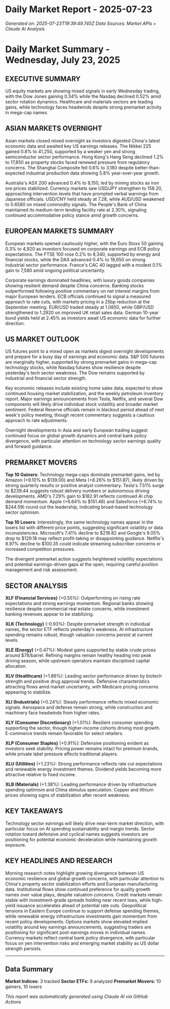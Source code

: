 # Daily Market Report - 2025-07-23
*Generated on: 2025-07-23T19:39:49.745Z*
*Data Sources: Market APIs + Claude AI Analysis*

# Daily Market Summary - Wednesday, July 23, 2025

## EXECUTIVE SUMMARY

US equity markets are showing mixed signals in early Wednesday trading, with the Dow Jones gaining 0.34% while the Nasdaq declined 0.52% amid sector rotation dynamics. Healthcare and materials sectors are leading gains, while technology faces headwinds despite strong premarket activity in mega-cap names.

## ASIAN MARKETS OVERNIGHT

Asian markets closed mixed overnight as investors digested China's latest economic data and awaited key US earnings releases. The Nikkei 225 gained 0.8% to 41,250, supported by a weaker yen and strong semiconductor sector performance. Hong Kong's Hang Seng declined 1.2% to 17,850 as property stocks faced renewed pressure from regulatory concerns. The Shanghai Composite fell 0.6% to 3,180 despite better-than-expected industrial production data showing 5.8% year-over-year growth.

Australia's ASX 200 advanced 0.4% to 8,150, led by mining stocks as iron ore prices stabilized. Currency markets saw USD/JPY strengthen to 158.20, approaching intervention levels that have prompted verbal warnings from Japanese officials. USD/CNY held steady at 7.28, while AUD/USD weakened to 0.6580 on mixed commodity signals. The People's Bank of China maintained its medium-term lending facility rate at 2.30%, signaling continued accommodative policy stance amid growth concerns.

## EUROPEAN MARKETS SUMMARY

European markets opened cautiously higher, with the Euro Stoxx 50 gaining 0.3% to 4,920 as investors focused on corporate earnings and ECB policy expectations. The FTSE 100 rose 0.2% to 8,340, supported by energy and financial stocks, while the DAX advanced 0.4% to 18,650 on strong industrial sector performance. France's CAC 40 lagged with a modest 0.1% gain to 7,580 amid ongoing political uncertainty.

Corporate earnings dominated headlines, with luxury goods companies showing resilient demand despite China concerns. Banking stocks outperformed following positive commentary on net interest margins from major European lenders. ECB officials continued to signal a measured approach to rate cuts, with markets pricing in a 25bp reduction at the September meeting. EUR/USD traded steady at 1.0850, while GBP/USD strengthened to 1.2920 on improved UK retail sales data. German 10-year bund yields held at 2.45% as investors await US economic data for further direction.

## US MARKET OUTLOOK

US futures point to a mixed open as markets digest overnight developments and prepare for a busy day of earnings and economic data. S&P 500 futures are marginally higher, supported by strong premarket gains in mega-cap technology stocks, while Nasdaq futures show resilience despite yesterday's tech sector weakness. The Dow remains supported by industrial and financial sector strength.

Key economic releases include existing home sales data, expected to show continued housing market stabilization, and the weekly petroleum inventory report. Major earnings announcements from Tesla, Netflix, and several Dow components will likely drive individual stock volatility and broader market sentiment. Federal Reserve officials remain in blackout period ahead of next week's policy meeting, though recent commentary suggests a cautious approach to rate adjustments.

Overnight developments in Asia and early European trading suggest continued focus on global growth dynamics and central bank policy divergence, with particular attention on technology sector earnings quality and forward guidance.

## PREMARKET MOVERS

**Top 10 Gainers**: Technology mega-caps dominate premarket gains, led by Amazon (+9.10% to $139.00) and Meta (+8.26% to $151.87), likely driven by strong quarterly results or positive analyst commentary. Tesla's 7.51% surge to $239.44 suggests robust delivery numbers or autonomous driving developments. AMD's 7.29% gain to $182.91 reflects continued AI chip demand momentum. Apple (+6.64% to $151.48) and Salesforce (+6.74% to $244.59) round out the leadership, indicating broad-based technology sector optimism.

**Top 10 Losers**: Interestingly, the same technology names appear in the losers list with different price points, suggesting significant volatility or data inconsistencies. Microsoft's 7.41% decline to $218.82 and Google's 9.05% drop to $129.18 may reflect profit-taking or disappointing guidance. Netflix's 8.97% decline to $100.35 could indicate streaming subscriber concerns or increased competition pressures.

The divergent premarket action suggests heightened volatility expectations and potential earnings-driven gaps at the open, requiring careful position management and risk assessment.

## SECTOR ANALYSIS

**XLF (Financial Services)** (+0.55%): Outperforming on rising rate expectations and strong earnings momentum. Regional banks showing resilience despite commercial real estate concerns, while investment banking revenues appear to be stabilizing.

**XLK (Technology)** (-0.93%): Despite premarket strength in individual names, the sector ETF reflects yesterday's weakness. AI infrastructure spending remains robust, though valuation concerns persist at current levels.

**XLE (Energy)** (+0.47%): Modest gains supported by stable crude prices around $78/barrel. Refining margins remain healthy heading into peak driving season, while upstream operators maintain disciplined capital allocation.

**XLV (Healthcare)** (+1.86%): Leading sector performance driven by biotech strength and positive drug approval trends. Defensive characteristics attracting flows amid market uncertainty, with Medicare pricing concerns appearing to stabilize.

**XLI (Industrials)** (+0.24%): Steady performance reflects mixed economic signals. Aerospace and defense remain strong, while construction and machinery face headwinds from higher rates.

**XLY (Consumer Discretionary)** (+1.01%): Resilient consumer spending supporting the sector, though higher-income cohorts driving most growth. E-commerce trends remain favorable for select retailers.

**XLP (Consumer Staples)** (+0.91%): Defensive positioning evident as investors seek stability. Pricing power remains intact for premium brands, while private label pressure affects traditional players.

**XLU (Utilities)** (+1.23%): Strong performance reflects rate cut expectations and renewable energy investment themes. Dividend yields becoming more attractive relative to fixed income.

**XLB (Materials)** (+1.38%): Leading performance driven by infrastructure spending optimism and China stimulus speculation. Copper and lithium prices showing signs of stabilization after recent weakness.

## KEY TAKEAWAYS

Technology sector earnings will likely drive near-term market direction, with particular focus on AI spending sustainability and margin trends. Sector rotation toward defensive and cyclical names suggests investors are positioning for potential economic deceleration while maintaining growth exposure.

## KEY HEADLINES AND RESEARCH

Morning research notes highlight growing divergence between US economic resilience and global growth concerns, with particular attention to China's property sector stabilization efforts and European manufacturing data. Institutional flows show continued preference for quality growth names over value plays, despite valuation concerns. Credit markets remain stable with investment-grade spreads holding near recent lows, while high-yield issuance accelerates ahead of potential rate cuts. Geopolitical tensions in Eastern Europe continue to support defense spending themes, while renewable energy infrastructure investments gain momentum from recent policy developments. Options markets show elevated implied volatility around key earnings announcements, suggesting traders are positioning for significant post-earnings moves in individual names. Currency markets reflect central bank policy divergence, with particular focus on yen intervention risks and emerging market stability as US dollar strength persists.

---

## Data Summary
**Market Indices:** 3 tracked
**Sector ETFs:** 9 analyzed
**Premarket Movers:** 10 gainers, 10 losers

*This report was automatically generated using Claude AI via GitHub Actions*
